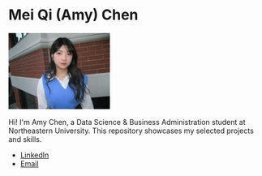 # Mei Qi (Amy) Chen 

<img src="PIC.jpg" width="200"/>

Hi! I'm Amy Chen, a Data Science & Business Administration student at 
Northeastern University. This repository showcases my selected projects and skills.

- [LinkedIn](http://linkedin.com/in/amy-chen-6651ab282)
- [Email](mailto:amychen4399.work@gmail.com)
